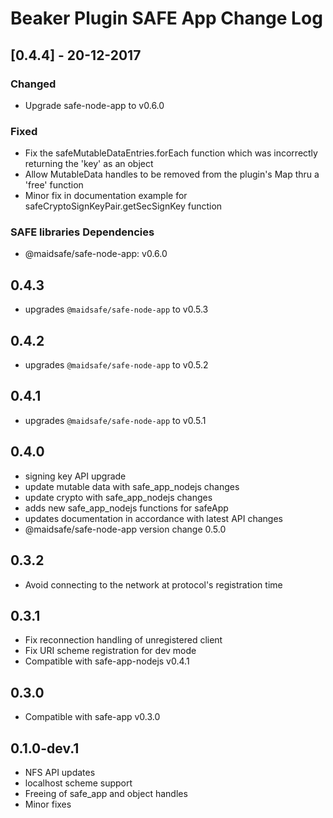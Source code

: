 # Beaker Plugin SAFE App Change Log

## [0.4.4] - 20-12-2017
### Changed
- Upgrade safe-node-app to v0.6.0

### Fixed
- Fix the safeMutableDataEntries.forEach function which was incorrectly returning the 'key' as an object
- Allow MutableData handles to be removed from the plugin's Map thru a 'free' function
- Minor fix in documentation example for safeCryptoSignKeyPair.getSecSignKey function

### SAFE libraries Dependencies
- @maidsafe/safe-node-app: v0.6.0

## 0.4.3

- upgrades `@maidsafe/safe-node-app` to v0.5.3


## 0.4.2

- upgrades `@maidsafe/safe-node-app` to v0.5.2

## 0.4.1

- upgrades `@maidsafe/safe-node-app` to v0.5.1

## 0.4.0

- signing key API upgrade
- update mutable data with safe_app_nodejs  changes
- update crypto with safe_app_nodejs changes
- adds new safe_app_nodejs functions for safeApp
- updates documentation in accordance with latest API changes
- @maidsafe/safe-node-app version change 0.5.0

## 0.3.2

- Avoid connecting to the network at protocol's registration time


## 0.3.1

- Fix reconnection handling of unregistered client
- Fix URI scheme registration for dev mode
- Compatible with safe-app-nodejs v0.4.1


## 0.3.0

- Compatible with safe-app v0.3.0


## 0.1.0-dev.1

- NFS API updates
- localhost scheme support
- Freeing of safe_app and object handles
- Minor fixes
